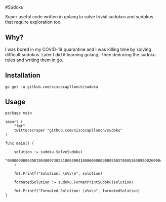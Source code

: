 
#Sudoku

Super useful code written in golang to solve trivial sudokus and sudokus that require exploration too.

## Why?

I was bored in my COVID-19 quarantine and I was killing time by solving difficult sudokus. Later I did it learning golang. Then deducing the sudoku rules and writing them in go.

## Installation

```shell
go get -u github.com/xiscocapllonch/sudoku
```

## Usage

```golang
package main

import (
    "fmt"
    twitterscraper "github.com/xiscocapllonch/sudoku"
)

func main() {

    solution := sudoku.SolveSudoku(
        "000000000035070840097302510003904100060000090009503700051608920026090450000000000",
    )

    fmt.Printf("Solution: \n%v\n", solution)

    formatedSolution := sudoku.FormatPrintSudoku(solution)

    fmt.Printf("Formated Solution: \n%v\n", formatedSolution)
}
```